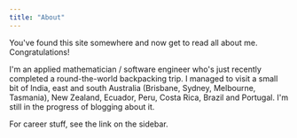 ```yaml
---
title: "About"
---
```


You've found this site somewhere and now get to read all about me. Congratulations!

I'm an applied mathematician / software engineer who's just recently completed a round-the-world backpacking trip. I managed to visit a small bit of India, east and south Australia (Brisbane, Sydney, Melbourne, Tasmania), New Zealand, Ecuador, Peru, Costa Rica, Brazil and Portugal. I'm still in the progress of blogging about it.

For career stuff, see the link on the sidebar.